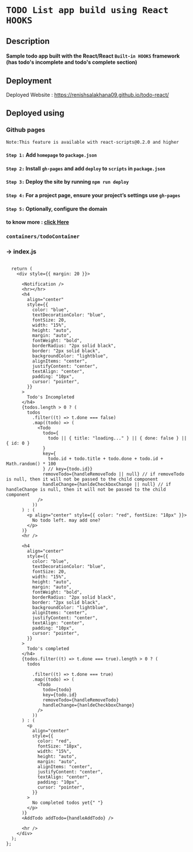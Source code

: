 # `TODO List app build using React HOOKS`


## Description
#### Sample todo app built with the React/React `Built-in HOOKS` framework (has todo's incomplete and todo's complete section) 

## Deployment 
Deployed Website : https://renishsalakhana09.github.io/todo-react/

## Deployed using
### Github pages 

`Note:This feature is available with react-scripts@0.2.0 and higher`

#### `Step 1:` Add `homepage` to `package.json`
#### `Step 2:` Install `gh-pages` and add `deploy` to `scripts` in `package.json`
#### `Step 3:` Deploy the site by running `npm run deploy`
#### `Step 4:` For a project page, ensure your project’s settings use `gh-pages`
#### `Step 5:` Optionally, configure the domain

#### to know more : [click Here](https://create-react-app.dev/docs/deployment/#step-2-install-gh-pages-and-add-deploy-to-scripts-in-packagejson)

### `containers/todoContainer`
### &rarr; index.js 

```JSX

  return (
    <div style={{ margin: 20 }}>
      
      <Notification />
      <hr></hr>
      <h4
        align="center"
        style={{
          color: "blue",
          textDecorationColor: "blue",
          fontSize: 20,
          width: "15%",
          height: "auto",
          margin: "auto",
          fontWeight: "bold",
          borderRadius: "2px solid black",
          border: "2px solid black",
          backgroundColor: "lightblue",
          alignItems: "center",
          justifyContent: "center",
          textAlign: "center",
          padding: "10px",
          cursor: "pointer",
        }}
      >
        Todo's Incompleted
      </h4>
      {todos.length > 0 ? (
        todos
          .filter((t) => t.done === false)
          .map((todo) => (
            <Todo
              todo={
                todo || { title: "loading..." } || { done: false } || { id: 0 }
              }
              key={
                todo.id + todo.title + todo.done + todo.id + Math.random() * 100
              } // key={todo.id}}
              removeTodo={handleRemoveTodo || null} // if removeTodo is null, then it will not be passed to the child component
              handleChange={hanldeCheckboxChange || null} // if handleChange is null, then it will not be passed to the child component
            />
          ))
      ) : (
        <p align="center" style={{ color: "red", fontSize: "18px" }}>
          No todo left. may add one?
        </p>
      )}
      <hr />

      <h4
        align="center"
        style={{
          color: "blue",
          textDecorationColor: "blue",
          fontSize: 20,
          width: "15%",
          height: "auto",
          margin: "auto",
          fontWeight: "bold",
          borderRadius: "2px solid black",
          border: "2px solid black",
          backgroundColor: "lightblue",
          alignItems: "center",
          justifyContent: "center",
          textAlign: "center",
          padding: "10px",
          cursor: "pointer",
        }}
      >
        Todo's completed
      </h4>
      {todos.filter((t) => t.done === true).length > 0 ? (
        todos

          .filter((t) => t.done === true)
          .map((todo) => (
            <Todo
              todo={todo}
              key={todo.id}
              removeTodo={handleRemoveTodo}
              handleChange={hanldeCheckboxChange}
            />
          ))
      ) : (
        <p
          align="center"
          style={{
            color: "red",
            fontSize: "18px",
            width: "15%",
            height: "auto",
            margin: "auto",
            alignItems: "center",
            justifyContent: "center",
            textAlign: "center",
            padding: "10px",
            cursor: "pointer",
          }}
        >
          No completed todos yet{" "}
        </p>
      )}
      <AddTodo addTodo={handleAddTodo} />

      <hr />
    </div>
  );
};
```
